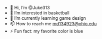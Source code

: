 - 👋 Hi, I’m @Juke313
- 👀 I’m interested in basketball
- 🌱 I’m currently learning game design
- 📫 How to reach me md134923@ohio.edu
- ⚡ Fun fact: my favorite color is blue

<!---
Juke313/Juke313 is a ✨ special ✨ repository because its `README.md` (this file) appears on your GitHub profile.
You can click the Preview link to take a look at your changes.
--->
